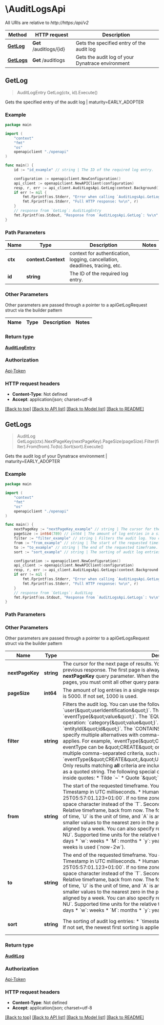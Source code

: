 # \AuditLogsApi

All URIs are relative to *http://https:/api/v2*

Method | HTTP request | Description
------------- | ------------- | -------------
[**GetLog**](AuditLogsApi.md#GetLog) | **Get** /auditlogs/{id} | Gets the specified entry of the audit log | maturity&#x3D;EARLY_ADOPTER
[**GetLogs**](AuditLogsApi.md#GetLogs) | **Get** /auditlogs | Gets the audit log of your Dynatrace environment | maturity&#x3D;EARLY_ADOPTER



## GetLog

> AuditLogEntry GetLog(ctx, id).Execute()

Gets the specified entry of the audit log | maturity=EARLY_ADOPTER

### Example

```go
package main

import (
    "context"
    "fmt"
    "os"
    openapiclient "./openapi"
)

func main() {
    id := "id_example" // string | The ID of the required log entry.

    configuration := openapiclient.NewConfiguration()
    api_client := openapiclient.NewAPIClient(configuration)
    resp, r, err := api_client.AuditLogsApi.GetLog(context.Background(), id).Execute()
    if err != nil {
        fmt.Fprintf(os.Stderr, "Error when calling `AuditLogsApi.GetLog``: %v\n", err)
        fmt.Fprintf(os.Stderr, "Full HTTP response: %v\n", r)
    }
    // response from `GetLog`: AuditLogEntry
    fmt.Fprintf(os.Stdout, "Response from `AuditLogsApi.GetLog`: %v\n", resp)
}
```

### Path Parameters


Name | Type | Description  | Notes
------------- | ------------- | ------------- | -------------
**ctx** | **context.Context** | context for authentication, logging, cancellation, deadlines, tracing, etc.
**id** | **string** | The ID of the required log entry. | 

### Other Parameters

Other parameters are passed through a pointer to a apiGetLogRequest struct via the builder pattern


Name | Type | Description  | Notes
------------- | ------------- | ------------- | -------------


### Return type

[**AuditLogEntry**](AuditLogEntry.md)

### Authorization

[Api-Token](../README.md#Api-Token)

### HTTP request headers

- **Content-Type**: Not defined
- **Accept**: application/json; charset=utf-8

[[Back to top]](#) [[Back to API list]](../README.md#documentation-for-api-endpoints)
[[Back to Model list]](../README.md#documentation-for-models)
[[Back to README]](../README.md)


## GetLogs

> AuditLog GetLogs(ctx).NextPageKey(nextPageKey).PageSize(pageSize).Filter(filter).From(from).To(to).Sort(sort).Execute()

Gets the audit log of your Dynatrace environment | maturity=EARLY_ADOPTER



### Example

```go
package main

import (
    "context"
    "fmt"
    "os"
    openapiclient "./openapi"
)

func main() {
    nextPageKey := "nextPageKey_example" // string | The cursor for the next page of results. You can find it in the **nextPageKey** field of the previous response.   The first page is always returned if you don't specify the **nextPageKey** query parameter.   When the **nextPageKey** is set to obtain subsequent pages, you must omit all other query parameters.  (optional)
    pageSize := int64(789) // int64 | The amount of log entries in a single response payload.   The maximal allowed page size is 5000.   If not set, 1000 is used. (optional)
    filter := "filter_example" // string | Filters the audit log. You can use the following criteria:  * User: `user(\"userIdentification\")`. The `EQUALS` operator applies.  * Event type: `eventType(\"value\")`. The `EQUALS` operator applies.  * Category of a logged operation: `category(\"value\")`. The `EQUALS` operator applies.  * Entity ID: `entityId(\"id\")`. The `CONTAINS` operator applies.   For each criterion, you can specify multiple alternatives with comma-separated values. In this case, the OR logic applies. For example, `eventType(\"CREATE\",\"UPDATE\")` means eventType can be \"CREATE\" or \"UPDATE\".   You can specify multiple comma-separated criteria, such as `eventType(\"CREATE\",\"UPDATE\"),category(\"CONFIG\")`. Only results matching **all** criteria are included in response.   Specify the value of a criterion as a quoted string. The following special characters must be escaped with a tilde (`~`) inside quotes:  * Tilde `~`  * Quote `\"` (optional)
    from := "from_example" // string | The start of the requested timeframe.   You can use one of the following formats:  * Timestamp in UTC milliseconds.  * Human-readable format of `2021-01-25T05:57:01.123+01:00`. If no time zone is specified, UTC is used. You can use a space character instead of the `T`. Seconds and fractions of a second are optional.  * Relative timeframe, back from now. The format is `now-NU/A`, where `N` is the amount of time, `U` is the unit of time, and `A` is an alignment. The alignment rounds all the smaller values to the nearest zero in the past. For example, `now-1y/w` is one year back, aligned by a week.  You can also specify relative timeframe without an alignment: `now-NU`.  Supported time units for the relative timeframe are:     * `m`: minutes     * `h`: hours     * `d`: days     * `w`: weeks     * `M`: months     * `y`: years   If not set, the relative timeframe of two weeks is used (`now-2w`). (optional)
    to := "to_example" // string | The end of the requested timeframe.   You can use one of the following formats:  * Timestamp in UTC milliseconds.  * Human-readable format of `2021-01-25T05:57:01.123+01:00`. If no time zone is specified, UTC is used. You can use a space character instead of the `T`. Seconds and fractions of a second are optional.  * Relative timeframe, back from now. The format is `now-NU/A`, where `N` is the amount of time, `U` is the unit of time, and `A` is an alignment. The alignment rounds all the smaller values to the nearest zero in the past. For example, `now-1y/w` is one year back, aligned by a week.  You can also specify relative timeframe without an alignment: `now-NU`.  Supported time units for the relative timeframe are:     * `m`: minutes     * `h`: hours     * `d`: days     * `w`: weeks     * `M`: months     * `y`: years   If not set, the current timestamp is used. (optional)
    sort := "sort_example" // string | The sorting of audit log entries:  * `timestamp`: Oldest first.  * `-timestamp`: Newest first.   If not set, the newest first sorting is applied. (optional) (default to "-timestamp")

    configuration := openapiclient.NewConfiguration()
    api_client := openapiclient.NewAPIClient(configuration)
    resp, r, err := api_client.AuditLogsApi.GetLogs(context.Background()).NextPageKey(nextPageKey).PageSize(pageSize).Filter(filter).From(from).To(to).Sort(sort).Execute()
    if err != nil {
        fmt.Fprintf(os.Stderr, "Error when calling `AuditLogsApi.GetLogs``: %v\n", err)
        fmt.Fprintf(os.Stderr, "Full HTTP response: %v\n", r)
    }
    // response from `GetLogs`: AuditLog
    fmt.Fprintf(os.Stdout, "Response from `AuditLogsApi.GetLogs`: %v\n", resp)
}
```

### Path Parameters



### Other Parameters

Other parameters are passed through a pointer to a apiGetLogsRequest struct via the builder pattern


Name | Type | Description  | Notes
------------- | ------------- | ------------- | -------------
 **nextPageKey** | **string** | The cursor for the next page of results. You can find it in the **nextPageKey** field of the previous response.   The first page is always returned if you don&#39;t specify the **nextPageKey** query parameter.   When the **nextPageKey** is set to obtain subsequent pages, you must omit all other query parameters.  | 
 **pageSize** | **int64** | The amount of log entries in a single response payload.   The maximal allowed page size is 5000.   If not set, 1000 is used. | 
 **filter** | **string** | Filters the audit log. You can use the following criteria:  * User: &#x60;user(\&quot;userIdentification\&quot;)&#x60;. The &#x60;EQUALS&#x60; operator applies.  * Event type: &#x60;eventType(\&quot;value\&quot;)&#x60;. The &#x60;EQUALS&#x60; operator applies.  * Category of a logged operation: &#x60;category(\&quot;value\&quot;)&#x60;. The &#x60;EQUALS&#x60; operator applies.  * Entity ID: &#x60;entityId(\&quot;id\&quot;)&#x60;. The &#x60;CONTAINS&#x60; operator applies.   For each criterion, you can specify multiple alternatives with comma-separated values. In this case, the OR logic applies. For example, &#x60;eventType(\&quot;CREATE\&quot;,\&quot;UPDATE\&quot;)&#x60; means eventType can be \&quot;CREATE\&quot; or \&quot;UPDATE\&quot;.   You can specify multiple comma-separated criteria, such as &#x60;eventType(\&quot;CREATE\&quot;,\&quot;UPDATE\&quot;),category(\&quot;CONFIG\&quot;)&#x60;. Only results matching **all** criteria are included in response.   Specify the value of a criterion as a quoted string. The following special characters must be escaped with a tilde (&#x60;~&#x60;) inside quotes:  * Tilde &#x60;~&#x60;  * Quote &#x60;\&quot;&#x60; | 
 **from** | **string** | The start of the requested timeframe.   You can use one of the following formats:  * Timestamp in UTC milliseconds.  * Human-readable format of &#x60;2021-01-25T05:57:01.123+01:00&#x60;. If no time zone is specified, UTC is used. You can use a space character instead of the &#x60;T&#x60;. Seconds and fractions of a second are optional.  * Relative timeframe, back from now. The format is &#x60;now-NU/A&#x60;, where &#x60;N&#x60; is the amount of time, &#x60;U&#x60; is the unit of time, and &#x60;A&#x60; is an alignment. The alignment rounds all the smaller values to the nearest zero in the past. For example, &#x60;now-1y/w&#x60; is one year back, aligned by a week.  You can also specify relative timeframe without an alignment: &#x60;now-NU&#x60;.  Supported time units for the relative timeframe are:     * &#x60;m&#x60;: minutes     * &#x60;h&#x60;: hours     * &#x60;d&#x60;: days     * &#x60;w&#x60;: weeks     * &#x60;M&#x60;: months     * &#x60;y&#x60;: years   If not set, the relative timeframe of two weeks is used (&#x60;now-2w&#x60;). | 
 **to** | **string** | The end of the requested timeframe.   You can use one of the following formats:  * Timestamp in UTC milliseconds.  * Human-readable format of &#x60;2021-01-25T05:57:01.123+01:00&#x60;. If no time zone is specified, UTC is used. You can use a space character instead of the &#x60;T&#x60;. Seconds and fractions of a second are optional.  * Relative timeframe, back from now. The format is &#x60;now-NU/A&#x60;, where &#x60;N&#x60; is the amount of time, &#x60;U&#x60; is the unit of time, and &#x60;A&#x60; is an alignment. The alignment rounds all the smaller values to the nearest zero in the past. For example, &#x60;now-1y/w&#x60; is one year back, aligned by a week.  You can also specify relative timeframe without an alignment: &#x60;now-NU&#x60;.  Supported time units for the relative timeframe are:     * &#x60;m&#x60;: minutes     * &#x60;h&#x60;: hours     * &#x60;d&#x60;: days     * &#x60;w&#x60;: weeks     * &#x60;M&#x60;: months     * &#x60;y&#x60;: years   If not set, the current timestamp is used. | 
 **sort** | **string** | The sorting of audit log entries:  * &#x60;timestamp&#x60;: Oldest first.  * &#x60;-timestamp&#x60;: Newest first.   If not set, the newest first sorting is applied. | [default to &quot;-timestamp&quot;]

### Return type

[**AuditLog**](AuditLog.md)

### Authorization

[Api-Token](../README.md#Api-Token)

### HTTP request headers

- **Content-Type**: Not defined
- **Accept**: application/json; charset=utf-8

[[Back to top]](#) [[Back to API list]](../README.md#documentation-for-api-endpoints)
[[Back to Model list]](../README.md#documentation-for-models)
[[Back to README]](../README.md)

